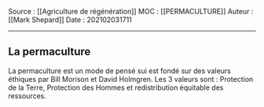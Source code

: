 Source : [[Agriculture de régénération]]
MOC : [[PERMACULTURE]]
Auteur : [[Mark Shepard]]
Date : 202102031711
***

## La permaculture

La permaculture est un mode de pensé sui est fondé sur des valeurs éthiques par Bill Morison et David Holmgren. Les 3 valeurs sont : Protection de la Terre, Protection des Hommes et redistribution équitable des ressources.
